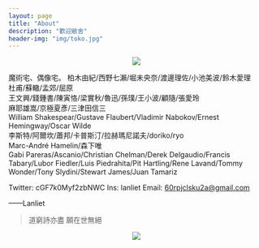 ```yaml
---
layout: page
title: "About"
description: "歡迎敝舍"
header-img: "img/toko.jpg"
---
```


<center>
    <p><img src="http://oajalc6uf.bkt.clouddn.com/Amano.png" align="center"></p>
</center>

魔術宅、偶像宅。
柏木由紀/西野七瀨/堀未央奈/渡邊理佐/小池美波/鈴木愛理  
杜甫/蘇轍/孟郊/屈原  
王文興/錢鍾書/陳寅恪/梁實秋/魯迅/孫璞/王小波/顧隨/張愛玲  
麻耶雄嵩/京極夏彥/三津田信三  
William Shakespear/Gustave Flaubert/Vladimir Nabokov/Ernest Hemingway/Oscar Wilde  
李斯特/阿爾坎/蕭邦/卡普斯汀/拉赫瑪尼諾夫/doriko/ryo  
Marc-André Hamelin/森下唯  
Gabi Pareras/Ascanio/Christian Chelman/Derek Delgaudio/Francis Tabary/Lubor Fiedler/Luis Piedrahita/Pit Hartling/Rene Lavand/Tommy Wonder/Tony Slydini/Stewart James/Juan Tamariz

Twitter: cGF7k0Myf2zbNWC
Ins: lanliet
Email: 60rpjclsku2a@gmail.com




——Lanliet


> 道窮詩亦盡 願在世無絕

<center>
    <p><img src="http://dreamofbook.qiniudn.com/hacker.png" align="center"></p>
</center>
